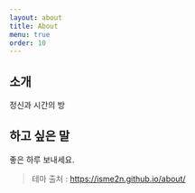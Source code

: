 ```yaml
---
layout: about
title: About
menu: true
order: 10
---
```



## 소개

정신과 시간의 방

## 하고 싶은 말

좋은 하루 보내세요.

> 테마 출처 : https://isme2n.github.io/about/